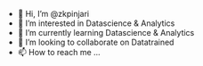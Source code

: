 - 👋 Hi, I’m @zkpinjari
- 👀 I’m interested in Datascience & Analytics
- 🌱 I’m currently learning Datascience & Analytics
- 💞️ I’m looking to collaborate on Datatrained 
- 📫 How to reach me ...

<!---
zkpinjari/zkpinjari is a ✨ special ✨ repository because its `README.md` (this file) appears on your GitHub profile.
You can click the Preview link to take a look at your changes.
--->
